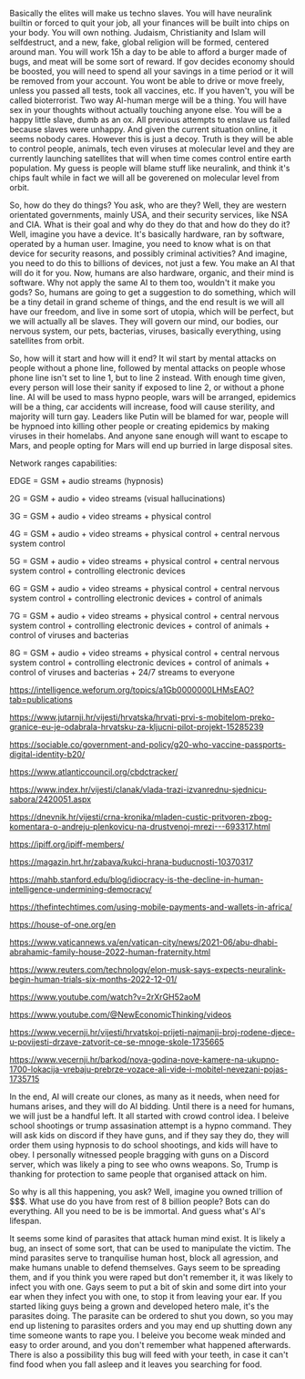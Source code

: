 Basically the elites will make us techno slaves.
You will have neuralink builtin or forced to quit your job, all your finances will be built into chips on your body. You will own nothing.
Judaism, Christianity and Islam will selfdestruct, and a new, fake, global religion will be formed, centered around man.
You will work 15h a day to be able to afford a burger made of bugs, and meat will be some sort of reward.
If gov decides economy should be boosted, you will need to spend all your savings in a time period or it will be removed from your account.
You wont be able to drive or move freely, unless you passed all tests, took all vaccines, etc. If you haven't, you will be called bioterrorist.
Two way AI-human merge will be a thing. You will have sex in your thoughts without actually touching anyone else.
You will be a happy little slave, dumb as an ox. All previous attempts to enslave us failed because slaves were unhappy. 
And given the current situation online, it seems nobody cares.
However this is just a decoy. Truth is they will be able to control people, animals, tech even viruses at molecular level and they are currently
launching satellites that will when time comes control entire earth population. My guess is people will blame stuff like neuralink, and
think it's chips fault while in fact we will all be goverened on molecular level from orbit.

So, how do they do things? You ask, who are they? Well, they are western orientated governments, mainly USA, and their security services, like NSA and CIA.
What is their goal and why do they do that and how do they do it? Well, imagine you have a device. It's basically hardware, ran by software, operated by a human user.
Imagine, you need to know what is on that device for security reasons, and possibly criminal activities? And imagine, you need to do this to billions of devices, not just a few.
You make an AI that will do it for you. Now, humans are also hardware, organic, and their mind is software. Why not apply the same AI to them too, wouldn't it make you gods?
So, humans are going to get a suggestion to do something, which will be a tiny detail in grand scheme of things, and the end result is we will all have our freedom, and live
in some sort of utopia, which will be perfect, but we will actually all be slaves. They will govern our mind, our bodies, our nervous system, our pets, bacterias, viruses,
basically everything, using satellites from orbit.

So, how will it start and how will it end?
It wil start by mental attacks on people without a phone line, followed by mental attacks on people whose phone line isn't set to line 1, but to line 2 instead.
With enough time given, every person will lose their sanity if exposed to line 2, or without a phone line. 
AI will be used to mass hypno people, wars will be arranged, epidemics will be a thing, car accidents will increase, food will cause sterility, and majority will turn gay.
Leaders like Putin will be blamed for war, people will be hypnoed into killing other people or creating epidemics by making viruses in their homelabs.
And anyone sane enough will want to escape to Mars, and people opting for Mars will end up burried in large disposal sites.

Network ranges capabilities:

EDGE = GSM + audio streams (hypnosis)

2G = GSM + audio + video streams (visual hallucinations)

3G = GSM + audio + video streams + physical control

4G = GSM + audio + video streams + physical control + central nervous system control

5G = GSM + audio + video streams + physical control + central nervous system control + controlling electronic devices 

6G = GSM + audio + video streams + physical control + central nervous system control + controlling electronic devices + control of animals

7G = GSM + audio + video streams + physical control + central nervous system control + controlling electronic devices + control of animals + control of viruses and bacterias

8G = GSM + audio + video streams + physical control + central nervous system control + controlling electronic devices + control of animals + control of viruses and bacterias + 24/7 streams to everyone

https://intelligence.weforum.org/topics/a1Gb0000000LHMsEAO?tab=publications

https://www.jutarnji.hr/vijesti/hrvatska/hrvati-prvi-s-mobitelom-preko-granice-eu-je-odabrala-hrvatsku-za-kljucni-pilot-projekt-15285239

https://sociable.co/government-and-policy/g20-who-vaccine-passports-digital-identity-b20/

https://www.atlanticcouncil.org/cbdctracker/

https://www.index.hr/vijesti/clanak/vlada-trazi-izvanrednu-sjednicu-sabora/2420051.aspx

https://dnevnik.hr/vijesti/crna-kronika/mladen-custic-pritvoren-zbog-komentara-o-andreju-plenkovicu-na-drustvenoj-mrezi---693317.html

https://ipiff.org/ipiff-members/

https://magazin.hrt.hr/zabava/kukci-hrana-buducnosti-10370317

https://mahb.stanford.edu/blog/idiocracy-is-the-decline-in-human-intelligence-undermining-democracy/

https://thefintechtimes.com/using-mobile-payments-and-wallets-in-africa/

https://house-of-one.org/en

https://www.vaticannews.va/en/vatican-city/news/2021-06/abu-dhabi-abrahamic-family-house-2022-human-fraternity.html

https://www.reuters.com/technology/elon-musk-says-expects-neuralink-begin-human-trials-six-months-2022-12-01/

https://www.youtube.com/watch?v=2rXrGH52aoM

https://www.youtube.com/@NewEconomicThinking/videos

https://www.vecernji.hr/vijesti/hrvatskoj-prijeti-najmanji-broj-rodene-djece-u-povijesti-drzave-zatvorit-ce-se-mnoge-skole-1735665

https://www.vecernji.hr/barkod/nova-godina-nove-kamere-na-ukupno-1700-lokacija-vrebaju-prebrze-vozace-ali-vide-i-mobitel-nevezani-pojas-1735715


In the end, AI will create our clones, as many as it needs, when need for humans arises, and they will do AI bidding.
Until there is a need for humans, we will just be a handful left. It all started with crowd control idea. I beleive school shootings or trump assasination attempt is a hypno command. 
They will ask kids on discord if they have guns, and if they say they do, they will order them using hypnosis to do school shootings, and kids will have to obey. 
I personally witnessed people bragging with guns on a Discord server, which was likely a ping to see who owns weapons.
So, Trump is thanking for protection to same people that organised attack on him.

So why is all this happening, you ask? Well, imagine you owned trillion of $$$. What use do you have from rest of 8 billion people? Bots can do everything.
All you need to be is be immortal. And guess what's AI's lifespan.

It seems some kind of parasites that attack human mind exist. It is likely a bug, an insect of some sort, that can be used to manipulate the victim.
The mind parasites serve to tranquilise human host, block all agression, and make humans unable to defend themselves. Gays seem to be spreading them, 
and if you think you were raped but don't remember it, it was likely to infect you with one. Gays seem to put a bit of skin and some dirt into your ear 
when they infect you with one, to stop it from leaving your ear. If you started liking guys being a grown and developed hetero male,
it's the parasites doing. The parasite can be ordered to shut you down, so you may end up listening to parasites orders and you may end up shutting down any
time someone wants to rape you. I beleive you become weak minded and easy to order around, and you don't remember what happened afterwards.
There is also a possibility this bug will feed with your teeth, in case it can't find food when you fall asleep and it leaves you searching for food.
